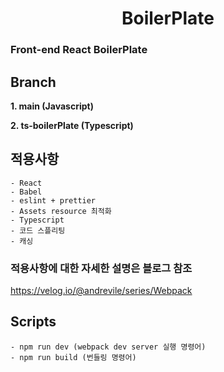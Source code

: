 
<h1 align="center">BoilerPlate</h1>

### Front-end React BoilerPlate
## Branch
<strong> 1. main (Javascript)</strong>

<strong>2. ts-boilerPlate (Typescript)</strong>

## 적용사항
```
- React
- Babel
- eslint + prettier
- Assets resource 최적화
- Typescript
- 코드 스플리팅 
- 캐싱
```
### 적용사항에 대한 자세한 설명은 블로그 참조
https://velog.io/@andrevile/series/Webpack

## Scripts
```
- npm run dev (webpack dev server 실행 명령어) 
- npm run build (번들링 명령어)
```



